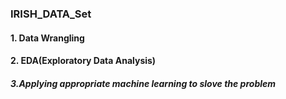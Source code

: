 ### IRISH_DATA_Set
#### 1. Data Wrangling 
#### 2. EDA(Exploratory Data Analysis)
##### 3.Applying appropriate machine learning to slove the problem
